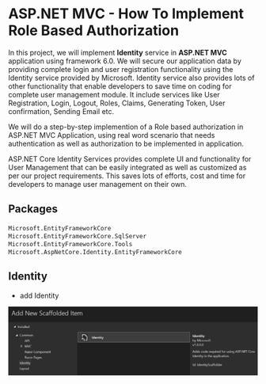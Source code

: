 # ASP.NET MVC - How To Implement Role Based Authorization

In this project, we will implement **Identity** service in **ASP.NET MVC** application using framework 6.0. We will secure our application data by providing complete login and user registration functionality using the Identity service provided by Microsoft. Identity service also provides lots of other functionality that enable developers to save time on coding for complete user management module. It include services like User Registration, Login, Logout, Roles, Claims, Generating Token, User confirmation, Sending Email etc.

We will do a step-by-step implemention of a Role based authorization in ASP.NET MVC Application, using real word scenario that needs authentication as well as authorization to be implemented in application. 

ASP.NET Core Identity Services provides complete UI and functionality for User Management that can be easily integrated as well as customized as per our project requirements. This saves lots of efforts, cost and time for developers to manage user management on their own.

## Packages

```
Microsoft.EntityFrameworkCore
Microsoft.EntityFrameworkCore.SqlServer
Microsoft.EntityFrameworkCore.Tools
Microsoft.AspNetCore.Identity.EntityFrameworkCore
```

## Identity

- add Identity
<img src="/pictures/identity.png" title="identity"  width="900">


